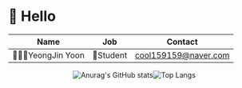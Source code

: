 # 🌅 Hello  

<div align="center"> 
 
| Name | Job | Contact 
|:---:|:---:|:---:|
🙅🏻‍♂️YeongJin Yoon|🌱Student|cool159159@naver.com|

![Anurag's GitHub stats](https://github-readme-stats.vercel.app/api?username=Y20221113&show_icons=true&theme=vue)![Top Langs](https://github-readme-stats-sigma-five.vercel.app/api/top-langs/?username=Y20221113&layout=compact&theme=vue)
</div>
 

